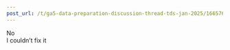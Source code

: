 ```yaml
---
post_url: /t/ga5-data-preparation-discussion-thread-tds-jan-2025/166576/92
---
```

No  
I couldn’t fix it